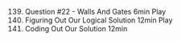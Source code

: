 139. Question #22 - Walls And Gates
     6min
     Play
140. Figuring Out Our Logical Solution
     12min
     Play
141. Coding Out Our Solution
     12min
